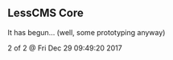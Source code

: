 LessCMS Core
------------

It has begun... (well, some prototyping anyway)

2 of 2 @ Fri Dec 29 09:49:20 2017
